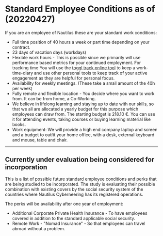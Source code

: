 # Standard Employee Conditions as of (20220427)

If you are an employee of Nautilus these are your standard work conditions:

- Full time position of 40 hours a week or part time depending on your contract.
- 23 days of vacation days (workdays)
- Flexible work hours - This is possible since we primarily will use performance based metrics for your continued employment. For tracking time You will use the [toggl track online tool](https://toggl.com/track/login/) to keep a work-time-diary and use other personal tools to keep track of your active engagement as they are helpful for personal focus.
- Availability for weekly meetings. (These take a small amount of the 40h per week)
- Fully remote and flexible location - You decide where you want to work from. It can be from home, a Co-Working.
- We believe in lifelong learning and staying up to date with our skills, so that we all are allocated a yearly budget for this purpose which employees can draw from. The starting budget is 218.10 €. You can use it for attending events, taking courses or buying learning material like books.
- Work equipment: We will provide a high end company laptop and screen and a budget to outfit your home office, with a desk, external keyboard and mouse, table and chair.

---

## Currently under evaluation being considered for incorporation

This is a list of possible future standard employee conditions and perks that are being studied to be incorporated.
The study is evaluating their possible combination with existing covers by the social security system of the countries where Nautilus Cyberneering has its registered operations.

The perks will be availability after one year of employment:

- Additional Corporate Private Health Insurance - To have employees covered in addition to the standard applicable social security.
- Remote Work - "Nomad Insurance" - So that employees can travel abroad without a problem.
